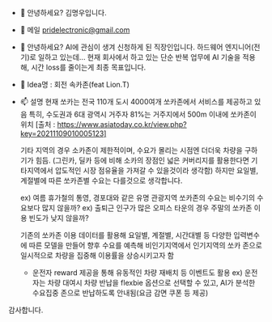 - 👋 안녕하세요? 김명우입니다.

- 👀 메일 pridelectronic@gmail.com

- 🌱 안녕하세요? AI에 관심이 생겨 신청하게 된 직장인입니다. 
  하드웨어 엔지니어(전기)로 일하고 있는데... 
  현재 회사에서 하고 있는 단순 반복 업무에 AI 기술을 적용해, 시간 loss를 줄이는게 최종 목표입니다. 
  
  
- 💞️ Idea명 : 회전 속카존(feat Lion.T)

- 📫 설명
  현재 쏘카는 전국 110개 도시 4000여개 쏘카존에서 서비스를 제공하고 있음
  특히, 수도권과 6대 광역시 거주자 81%는 거주지에서 500m 이내에 쏘카존이 위치 [출처 : https://www.asiatoday.co.kr/view.php?key=20211109010005123] 
  
  기타 지역의 경우 소카존이 제한적이며, 수요가 몰리는 시점엔 더더욱 차량을 구하기가 힘듬.
  (그린카, 딜카 등에 비해 소카의 장점인 넓은 커버리지를 활용한다면 기타지역에서 압도적인 시장 점유율을 가져갈 수 있을것이라 생각함)
  하지만 요일별, 계절별에 따른 쏘카존별 수요는 다를것으로 생각합니다. 
  
    ex) 여름 휴가철의 통영, 경포대와 같은 유명 관광지역 쏘카존의 수요는 비수기의 수요보다 많지 않을까?
    ex) 출퇴근 인구가 많은 오피스 타운의 경우 주말의 쏘카존 이용 빈도가 낮지 않을까? 
  
  기존의 쏘카존 이용 데이터를 활용해 요일별, 계절별, 시간대별 등 다양한 입력변수에 따른 모델을 만들어
  향후 수요를 예측해 비인기지역에서 인기지역의 쏘카 존으로 일시적으로 차량을 집중해 이용률을 상승시키고자 함
    + 운전자 reward 제공을 통해 유동적인 차량 재배치 등 이벤트도 활용
    ex) 운전자는 차량 대여시 차량 반납을 flexbie 옵션으로 선택할 수 있고, AI가 분석한 수요집중 존으로 반납하도록 안내됨(요금 감면 쿠폰 등 제공)


감사합니다. 

